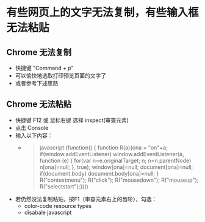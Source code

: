 # 有些网页上的文字无法复制，有些输入框无法粘贴

## Chrome 无法复制

- 快捷键 "Command + p"
- 可以愉快地选取打印预览页面的文字了
- 或者参考下述思路

## Chrome 无法粘贴

- 快捷键 F12 或 鼠标右键 选择 inspect(审查元素)
- 点击 Console
- 输入以下内容：
    - > javascript:(function() { function R(a){ona = "on"+a; if(window.addEventListener) window.addEventListener(a, function (e) { for(var n=e.originalTarget; n; n=n.parentNode) n[ona]=null; }, true); window[ona]=null; document[ona]=null; if(document.body) document.body[ona]=null; } R("contextmenu"); R("click"); R("mousedown"); R("mouseup"); R("selectstart");})()
- 若仍然没法复制粘贴，按F1（审查元素右上的齿轮），勾选：
    - color-code resource types
    - disabale javascript
